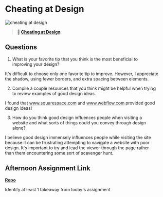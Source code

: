 # Cheating at Design

![cheating at design](https://bcw.blob.core.windows.net/public/img/courses/5247609446691139)

> **📖 [Cheating at Design](https://codeworksacademy.com/fs-student-guide/resources/wk1/04-Cheating-at-Design)**

## Questions

1. What is your favorite tip that you think is the most beneficial to improving your design?

It's difficult to choose only one favorite tip to improve. However, I appreciate the shadow, using fewer borders, and extra spacing between elements.

2. Compile a couple resources that you think might be helpful when trying to review examples of good design ideas.

I found that www.squarespace.com and www.webflow.com provided good design ideas!

3. How do you think good design influences people when visiting a website and what sorts of things could you convey through design alone?

I believe good design immensely influences people while visiting the site because it can be frustrating attempting to navigate a website with poor design. It's important to try and lead the viewer through the page rather than them encountering some sort of scavenger hunt.

## Afternoon Assignment Link

**[Repo](https://github.com/KarinnaGorrono/CloneAfternoonChallenge)**

Identify at least 1 takeaway from today's assignment
